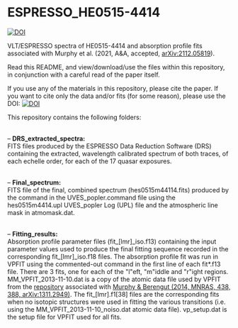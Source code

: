 # ESPRESSO_HE0515-4414

<a href="https://doi.org/10.5281/zenodo.5512490"><img src="https://zenodo.org/badge/DOI/10.5281/zenodo.5512490.svg" alt="DOI"></a>

VLT/ESPRESSO spectra of HE0515-4414 and absorption profile fits associated with Murphy et al. (2021, A&amp;A, accepted, <a href="https://arxiv.org/abs/2112.05819">arXiv:2112.05819</a>).

Read this README, and view/download/use the files within this repository, in conjunction with a careful read of the paper itself.

If you use any of the materials in this repository, please cite the paper. If you want to cite only the data and/or fits (for some reason), please use the DOI:
<a href="https://doi.org/10.5281/zenodo.5512490"><img src="https://zenodo.org/badge/DOI/10.5281/zenodo.5512490.svg" alt="DOI"></a>


<!---
The paper is available at the following websites, in published or pre-print form:<br>
&ndash; arXiv.org:  <a href="https://arxiv.org/abs/1708.00014">arxiv.org/abs/1708.00014</a><br>
&ndash; MNRAS (via DOI): <a href="https://doi.org/10.1093/mnras/stx1949">10.1093/mnras/stx1949</a><br>
&ndash; NASA/ADS: <a href="http://adsabs.harvard.edu/cgi-bin/bib_query?arXiv:1708.00014">2017arXiv170800014M</a> (to be updated once final version is published)<br>
--->

This repository contains the following folders:<br><br>

&ndash; <b>DRS_extracted_spectra:</b><br>
FITS files produced by the ESPRESSO Data Reduction Software (DRS) containing the extracted, wavelength calibrated spectrum of both traces, of each echelle order, for each of the 17 quasar exposures.<br><br>

&ndash; <b>Final_spectrum:</b><br>
FITS file of the final, combined spectrum (hes0515m44114.fits) produced by the command in the UVES_popler.command file using the hes0515m4414.upl UVES_popler Log (UPL) file and the atmospheric line mask in atmomask.dat.<br><br>

&ndash; <b>Fitting_results:</b>
<br>Absorption profile parameter files (fit\_[lmr]\_iso.f13) containing the input parameter values used to produce the final fitting sequence recorded in the corresponding fit\_[lmr]\_iso.f18 files. The absorption profile fit was run in VPFIT using the commented-out command in the first line of each fit*.f13 file. There are 3 fits, one for each of the "l"eft, "m"iddle and "r"ight regions. MM_VPFIT_2013-11-10.dat is a copy of the atomic data file used by VPFIT from the <a href="https://github.com/MTMurphy77/MMatomdat">repository</a> associated with <a href="http://adsabs.harvard.edu/abs/2014MNRAS.438..388M">Murphy & Berengut (2014, MNRAS, 438, 388, arXiv:1311.2949)</a>. The fit_[lmr].f1[38] files are the corresponding fits when no isotopic structures were used in fitting the various transitions (i.e. using the MM_VPFIT_2013-11-10_noiso.dat atomic data file). vp_setup.dat is the setup file for VPFIT used for all fits.
